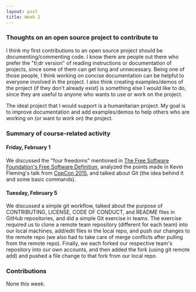 ```yaml
---
layout: post
title: Week 2
---
```


### Thoughts on an open source project to contribute to

I think my first contributions to an open source project should be documenting/commenting code. I know there are people out there who prefer the "tl;dr version" of reading
instructions or documentation of projects, since some of them can get long and unnecessary. Being one of those people, I think working on concise documentation can be helpful
to everyone involved in the project. I also think creating examples/demos of the project (if they don't already exist) is something else I would like to do, since they are
useful to anyone who wants to use or work on the project.

The ideal project that I would support is a humanitarian project. My goal is to improve documentation and add examples/demos to help others who are working on (or want to work
on) the project.

### Summary of course-related activity

#### Friday, February 1

We discussed the "four freedoms" mentioned in <a href="https://www.gnu.org/philosophy/free-sw.html" target="_blank">The Free Software Foundation's Free Software Definition</a>,
analyzed the points made in Kevin Fleming's talk from <a href="https://www.youtube.com/watch?v=n2GhS-u-5FA" target="_blank">CppCon 2015</a>, and talked about Git (the idea
behind it and some basic commands).

#### Tuesday, February 5

We discussed a simple git workflow, talked about the purpose of CONTRIBUTING, LICENSE, CODE OF CONDUCT, and README files in GitHub repositories, and did a simple Git exercise
in teams. The exercise required us to clone a remote team repository (different for each team) into our local machines, add/edit files in the local repo, and push our changes
to the remote repo (we also had to take care of merge conflicts after pulling from the remote repo). Finally, we each forked our respective team's repository into our own
accounts, and then added the fork (using git remote add) and pushed a file change to that fork from our local repo.

### Contributions

None this week.
